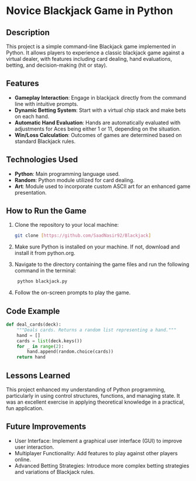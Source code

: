 # Novice Blackjack Game in Python

## Description
This project is a simple command-line Blackjack game implemented in Python. It allows players to experience a classic blackjack game against a virtual dealer, with features including card dealing, hand evaluations, betting, and decision-making (hit or stay).

## Features
- **Gameplay Interaction**: Engage in blackjack directly from the command line with intuitive prompts.
- **Dynamic Betting System**: Start with a virtual chip stack and make bets on each hand.
- **Automatic Hand Evaluation**: Hands are automatically evaluated with adjustments for Aces being either 1 or 11, depending on the situation.
- **Win/Loss Calculation**: Outcomes of games are determined based on standard Blackjack rules.

## Technologies Used
- **Python**: Main programming language used.
- **Random**: Python module utilized for card dealing.
- **Art**: Module used to incorporate custom ASCII art for an enhanced game presentation.

## How to Run the Game
1. Clone the repository to your local machine:
   ```bash
   git clone [https://github.com/SaadNasir92/Blackjack]

2. Make sure Python is installed on your machine. If not, download and install it from python.org.

3. Navigate to the directory containing the game files and run the following command in the terminal:
   ```bash
    python blackjack.py

4. Follow the on-screen prompts to play the game.

## Code Example
```python
def deal_cards(deck):
    """Deals cards. Returns a random list representing a hand."""
    hand = []
    cards = list(deck.keys())
    for _ in range(2):
        hand.append(random.choice(cards))
    return hand
```
##  Lessons Learned
This project enhanced my understanding of Python programming, particularly in using control structures, functions, and managing state. It was an excellent exercise in applying theoretical knowledge in a practical, fun application.

## Future Improvements
- User Interface: Implement a graphical user interface (GUI) to improve user interaction.
- Multiplayer Functionality: Add features to play against other players online.
- Advanced Betting Strategies: Introduce more complex betting strategies and variations of Blackjack rules.